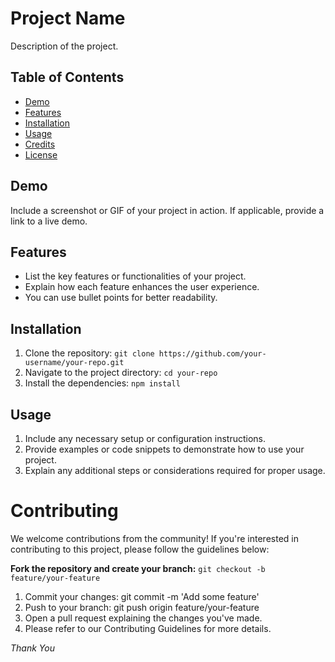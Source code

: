 # Project Name

Description of the project.

## Table of Contents

- [Demo](#demo)
- [Features](#features)
- [Installation](#installation)
- [Usage](#usage)
- [Credits](#credits)
- [License](#license)

## Demo

Include a screenshot or GIF of your project in action. If applicable, provide a link to a live demo.

## Features

- List the key features or functionalities of your project.
- Explain how each feature enhances the user experience.
- You can use bullet points for better readability.

## Installation

1. Clone the repository: `git clone https://github.com/your-username/your-repo.git`
2. Navigate to the project directory: `cd your-repo`
3. Install the dependencies: `npm install`

## Usage

1. Include any necessary setup or configuration instructions.
2. Provide examples or code snippets to demonstrate how to use your project.
3. Explain any additional steps or considerations required for proper usage.

# Contributing
We welcome contributions from the community! If you're interested in contributing to this project, please follow the guidelines below:

**Fork the repository and create your branch:**
    `git checkout -b feature/your-feature`
1. Commit your changes: git commit -m 'Add some feature'
1. Push to your branch: git push origin feature/your-feature
1. Open a pull request explaining the changes you've made.
1. Please refer to our Contributing Guidelines for more details.

*Thank You*